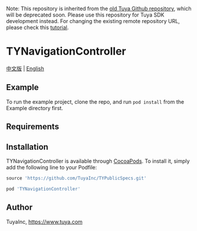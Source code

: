 Note: This repository is inherited from the [old Tuya Github repository](https://github.com/TuyaInc/TYNavigationController), which will be deprecated soon. Please use this repository for Tuya SDK development instead. For changing the existing remote repository URL, please check this [tutorial](https://docs.github.com/en/free-pro-team@latest/github/using-git/changing-a-remotes-url).

# TYNavigationController

[中文版](README_cn.md) | [English](README.md)

## Example

To run the example project, clone the repo, and run `pod install` from the Example directory first.

## Requirements

## Installation

TYNavigationController is available through [CocoaPods](https://cocoapods.org). To install
it, simply add the following line to your Podfile:

```ruby
source 'https://github.com/TuyaInc/TYPublicSpecs.git'

pod 'TYNavigationController'
```

## Author

TuyaInc, https://www.tuya.com

